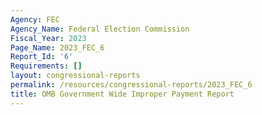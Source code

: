 ```yaml
---
Agency: FEC
Agency_Name: Federal Election Commission
Fiscal_Year: 2023
Page_Name: 2023_FEC_6
Report_Id: '6'
Requirements: []
layout: congressional-reports
permalink: /resources/congressional-reports/2023_FEC_6
title: OMB Government Wide Improper Payment Report
---
```

